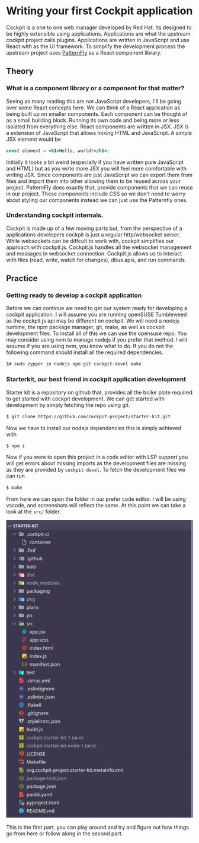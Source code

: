# Writing your first Cockpit application

Cockpit is a one to one web manager developed by Red Hat. Its designed to be highly extensible using applications. Applications are what the upstream cockpit project calls plugins. Applications are written in JavaScript and use React with as the UI framework. To simplify the development process the upstream project uses [PatternFly](https://www.patternfly.org) as a React component library. 

## Theory

### What is a component library or a component for that matter?

Seeing as many reading this are not JavaScript developers, I'll be going over some React concepts here. We can think of a React application as being built up on smaller components. Each component can be thought of as a small building block. Running its own code and being more or less isolated from everything else. React components are written in JSX. JSX is a extension of JavaScript that allows mixing HTML and JavaScript. A simple JSX element would be

```jsx
const element = <h1>Hello, world!</h1>;
```

Initially it looks a bit weird (especially if you have written pure JavaScript and HTML) but as you write more JSX you will feel more comfortable with writing JSX. Since components are just JavaScript we can export them from files and import them into other allowing them to be reused across your project. PatternFly does exactly that, provide components that we can reuse in our project. These components include CSS so we don't need to worry about styling our components instead we can just use the Patternfly ones.

### Understanding cockpit internals.

Cockpit is made up of a few moving parts but, from the perspective of a applications developers cockpit is just a regular http/websocket server. While websockets can be diffcult to work with, cockpit simplifies our approach with cockpit.js. Cockpit.js handles all the websocket management and messages in websocket connection. Cockpit.js allows us to interact with files (read, write, watch for changes), dbus apis, and run commands.


## Practice

### Getting ready to develop a cockpit application

Before we can continue we need to get our system ready for developing a cockpit application. I will assume you are running openSUSE Tumbleweed as the cockpit.js api may be different on cockpit. We will need a nodejs runtime, the npm package manager, git, make, as well as cockpit development files. To install all of this we can use the opensuse repo. You may consider using nvm to manage nodejs if you prefer that method. I will assume if you are using nvm, you know what to do. If you do not the following command should install all the required dependencies.

```sh
$# sudo zypper in nodejs npm git cockpit-devel make
```

### Starterkit, our best friend in cockpit application development

Starter kit is a repository on github that, provides all the boiler plate required to get started with cockpit development. We can get started with development by simply fetching the repo using git.

```sh
$ git clone https://github.com/cockpit-project/starter-kit.git
```

Now we have to install our nodejs dependencies this is simply achieved with 

```sh
$ npm i
```

Now if you were to open this project in a code editor with LSP support you will get errors about missing imports as the development files are missing as they are provided by `cockpit-devel`. To fetch the development files we can run 

```sh
$ make
```

From here we can open the folder in our prefer code editor. I will be using vscode, and screenshots will reflect the same. At this point we can take a look at the `src/` folder.

![](images/file_explorer.png)


This is the first part, you can play around and try and figure out how things go from here or follow along in the second part.
